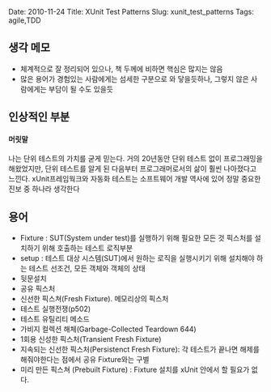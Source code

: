 Date: 2010-11-24
Title: XUnit Test Patterns
Slug: xunit_test_patterns
Tags: agile,TDD

## 생각 메모
- 체계적으로 잘 정리되어 있으나, 책 두께에 비하면 핵심은 많지는 않음
- 많은 용어가 경험있는 사람에게는 섬세한 구분으로 와 닿을듯하나, 그렇지 않은 사람에게는 부담이 될 수도 있을듯

## 인상적인 부분
#### 머릿말
나는 단위 테스트의 가치를 굳게 믿는다. 거의 20년동안 단위 테스트 없이 프로그래밍을 해왔었지만, 단위 테스트를 알게 된 다음부터 프로그래머로서의 삶이 훨씬 나아졌다고 느낀다. 
xUnit프레임웍크와 자동화 테스트는 소프트웨어 개발 역사에 있어 정말 중요한 진보 중 하나라 생각한다

## 용어
- Fixture : SUT(System under test)를 실행하기 위해 필요한 모든 것
픽스처를 설치하기 위해 호출하는 테스트 로직부분
- setup : 테스트 대상  시스템(SUT)에서 원하는 로직을 실행시키기 위해 설치해야 하는 테스트 선조건, 모든 객체와 객체의 상태
- 뒷문설치
- 공유 픽스처
- 신선한 픽스쳐(Fresh Fixture). 메모리상의 픽스처
- 테스트 실행전쟁(p502)
- 테스트 유틸리티 메소드
- 가비지 컬렉션 해체(Garbage-Collected Teardown 644)
- 1회용 신성한 픽스처(Transient Fresh Fixture)
- 지속되는 신선한 픽스처(Persistenct Fresh Fixture): 각 테스트가 끝나면 해제를 해줘야한다는 점에서 공유 Fixture와는 구별
- 미리 만든 픽스쳐 (Prebuilt Fixture) : Fixture 설치를 xUnit 안에서 할 필요가 없다.

